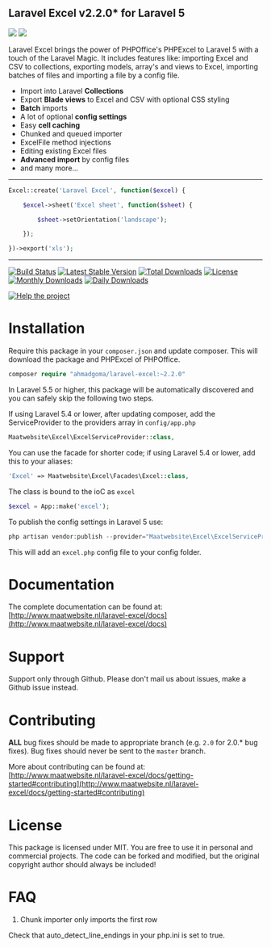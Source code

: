 
## Laravel Excel v2.2.0* for Laravel 5

[<img src="http://www.maatwebsite.nl/img/excel_banner.jpg"/>](http://www.maatwebsite.nl/laravel-excel/docs)
[<img src="https://cloud.githubusercontent.com/assets/7728097/6332170/1b495af2-bb84-11e4-9a93-34a9abc01840.jpg"/>](http://www.maatwebsite.nl/vacature-php-programmeur-maastricht)

Laravel Excel brings the power of PHPOffice's PHPExcel to Laravel 5 with a touch of the Laravel Magic. It includes features like: importing Excel and CSV to collections, exporting models, array's and views to Excel, importing batches of files and importing a file by a config file.

- Import into Laravel **Collections**
- Export **Blade views** to Excel and CSV with optional CSS styling
- **Batch** imports
- A lot of optional **config settings**
- Easy **cell caching**
- Chunked and queued importer
- ExcelFile method injections
- Editing existing Excel files
- **Advanced import** by config files
- and many more...

---

```php
Excel::create('Laravel Excel', function($excel) {

    $excel->sheet('Excel sheet', function($sheet) {

        $sheet->setOrientation('landscape');

    });

})->export('xls');
```

---

[![Build Status](https://travis-ci.org/Maatwebsite/Laravel-Excel.svg?branch=master)](https://travis-ci.org/Maatwebsite/Laravel-Excel)
[![Latest Stable Version](https://poser.pugx.org/maatwebsite/excel/v/stable.png)](https://packagist.org/packages/maatwebsite/excel) [![Total Downloads](https://poser.pugx.org/maatwebsite/excel/downloads.png)](https://packagist.org/packages/maatwebsite/excel)  [![License](https://poser.pugx.org/maatwebsite/excel/license.png)](https://packagist.org/packages/maatwebsite/excel)
[![Monthly Downloads](https://poser.pugx.org/maatwebsite/excel/d/monthly.png)](https://packagist.org/packages/maatwebsite/excel)
[![Daily Downloads](https://poser.pugx.org/maatwebsite/excel/d/daily.png)](https://packagist.org/packages/maatwebsite/excel)

[![Help the project](http://www.pledgie.com/campaigns/30385.png?skin_name=chrome)](http://pledgie.com/campaigns/30385)

# Installation

Require this package in your `composer.json` and update composer. This will download the package and PHPExcel of PHPOffice.

```php
composer require "ahmadgoma/laravel-excel:~2.2.0"
```

In Laravel 5.5 or higher, this package will be automatically discovered and you can safely skip the following two steps.

If using Laravel 5.4 or lower, after updating composer, add the ServiceProvider to the providers array in `config/app.php`

```php
Maatwebsite\Excel\ExcelServiceProvider::class,
```

You can use the facade for shorter code; if using Laravel 5.4 or lower, add this to your aliases:

```php
'Excel' => Maatwebsite\Excel\Facades\Excel::class,
```

The class is bound to the ioC as `excel`

```php
$excel = App::make('excel');
```

To publish the config settings in Laravel 5 use:

```php
php artisan vendor:publish --provider="Maatwebsite\Excel\ExcelServiceProvider"
```

This will add an `excel.php` config file to your config folder.

# Documentation

The complete documentation can be found at: [http://www.maatwebsite.nl/laravel-excel/docs](http://www.maatwebsite.nl/laravel-excel/docs)

# Support

Support only through Github. Please don't mail us about issues, make a Github issue instead.

# Contributing

**ALL** bug fixes should be made to appropriate branch (e.g. `2.0` for 2.0.* bug fixes). Bug fixes should never be sent to the `master` branch.

More about contributing can be found at: [http://www.maatwebsite.nl/laravel-excel/docs/getting-started#contributing](http://www.maatwebsite.nl/laravel-excel/docs/getting-started#contributing)

# License

This package is licensed under MIT. You are free to use it in personal and commercial projects. The code can be forked and modified, but the original copyright author should always be included!

# FAQ

1) Chunk importer only imports the first row

Check that auto_detect_line_endings in your php.ini is set to true.
